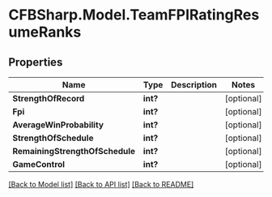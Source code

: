 # CFBSharp.Model.TeamFPIRatingResumeRanks
## Properties

Name | Type | Description | Notes
------------ | ------------- | ------------- | -------------
**StrengthOfRecord** | **int?** |  | [optional] 
**Fpi** | **int?** |  | [optional] 
**AverageWinProbability** | **int?** |  | [optional] 
**StrengthOfSchedule** | **int?** |  | [optional] 
**RemainingStrengthOfSchedule** | **int?** |  | [optional] 
**GameControl** | **int?** |  | [optional] 

[[Back to Model list]](../README.md#documentation-for-models) [[Back to API list]](../README.md#documentation-for-api-endpoints) [[Back to README]](../README.md)


